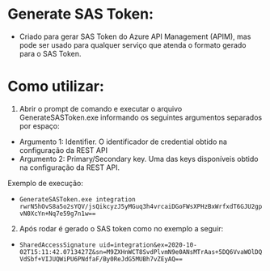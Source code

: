 ﻿
# Generate SAS Token: 
- Criado para gerar SAS Token do Azure API Management (APIM), mas pode ser usado para qualquer serviço que atenda o formato gerado para o SAS Token.

# Como utilizar:
1. Abrir o prompt de comando e executar o arquivo GenerateSASToken.exe informando os seguintes argumentos separados por espaço:
- Argumento 1: Identifier. O identificador de credential obtido na configuração da REST API
- Argumento 2: Primary/Secondary key. Uma das keys disponíveis obtido na configuração da REST API.

Exemplo de execução: 
- `GenerateSASToken.exe integration rwrN5hOvS8a5o2sYQV/jsQikcyzJ5yMGuq3h4vrcaiDGoFWsXPHzBxWrfxdT6GJU2gpvN0XcYn+Nq7e59g7n1w==`

2. Após rodar é gerado o SAS token como no exemplo a seguir:
- `SharedAccessSignature uid=integration&ex=2020-10-02T15:11:42.0713427Z&sn=M9ZXHnWCT8SvdPlvmN9e0ANsMTrAas+5DQ6VvaWOlDQVdSbf+VIJUQWiPU6PNdfaF/By0ReJdG5MUBh7vZEyAQ==`
